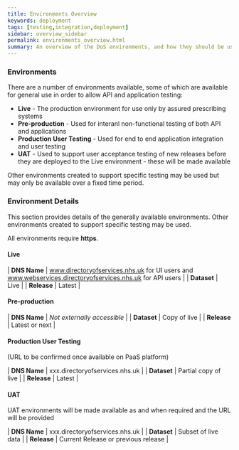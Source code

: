 ```yaml
---
title: Environments Overview
keywords: deployment
tags: [testing,integration,deployment]
sidebar: overview_sidebar
permalink: environments_overview.html
summary: An overview of the DoS environments, and how they should be used
---
```


### Environments ###
There are a number of environments available, some of which are available for general use in order to allow API and application testing:

  * **Live** - The production environment for use only by assured prescribing systems
  * **Pre-production** - Used for interanl non-functional testing of both API and applications
  * **Production User Testing** - Used for end to end application integration and user testing
  * **UAT** - Used to support user acceptance testing of new releases before they are deployed to the Live environment - these will be made available 

Other environments created to support specific testing may be used but may only be available over a fixed time period.

### Environment Details ###

This section provides details of the generally available environments. Other environments created to support specific testing may be used.

All environments require **https**.

#### Live ####

| **DNS Name**    | www.directoryofservices.nhs.uk for UI users and www.webservices.directoryofservices.nhs.uk for API users   |
| **Dataset**     | Live                      | 
| **Release**     | Latest                    |


#### Pre-production ####

| **DNS Name**    | *Not externally accessible*  |
| **Dataset**     | Copy of live                 |
| **Release**     | Latest or next               |

#### Production User Testing ####

(URL to be confirmed once available on PaaS platform)

| **DNS Name**    | xxx.directoryofservices.nhs.uk |
| **Dataset**     | Partial copy of live   | 
| **Release**     | Latest                 | 

#### UAT ####

 UAT environments will be made available as and when required and the URL will be provided 

| **DNS Name**    | xxx.directoryofservices.nhs.uk |
| **Dataset**     | Subset of live data     |
| **Release**     | Current Release or previous release         |


